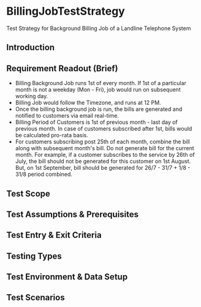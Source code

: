 # BillingJobTestStrategy
Test Strategy for Background Billing Job of a Landline Telephone System

## Introduction

## Requirement Readout (Brief)
* Billing Background Job runs 1st of every month. If 1st of a particular month is not a weekday (Mon - Fri), job would run on subsequent working day.
* Billing Job would follow the Timezone, and runs at 12 PM.
* Once the billing background job is run, the bills are generated and notified to customers via email real-time.
* Billing Period of Customers is 1st of previous month - last day of previous month. In case of customers subscribed after 1st, bills would be calculated pro-rata basis.
* For customers subscribing post 25th of each month, combine the bill along with subsequent month's bill. Do not generate bill for the current month. For example, if a customer subscribes to the service by 26th of July, the bill should not be generated for this customer on 1st August. But, on 1st September, bill should be generated for 26/7 - 31/7 + 1/8 - 31/8 period combined.

## Test Scope

## Test Assumptions & Prerequisites

## Test Entry & Exit Criteria

## Testing Types

## Test Environment & Data Setup

## Test Scenarios

